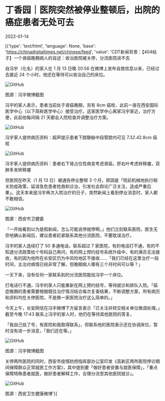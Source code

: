 # 丁香园｜医院突然被停业整顿后，出院的癌症患者无处可去

2022-01-14

[{'type': 'text/html', 'language': None, 'base': 'https://chinadigitaltimes.net/chinese/feed', 'value': 'CDT新闻背景：【404帖子】一个肾癌晚期病人的自述：收治医院被关停，分流医院进不去

自冯宇（化名）的家人在 1 月 13 日晚 20:56 在微博上发布自救信息以来，已经过去接近 24 个小时，他还在等待可以收治自己的床位。

![GitHub](https://chinadigitaltimes.net/chinese/files/2022/01/post-675808-61e1db408f773.png)

图源：冯宇微博截图

冯宇的家人表示，患者当前处于肾癌晚期，另有 8cm 癌栓，此前一直在西安国际医学中心（以下简称医学中心）接受治疗。这家医学中心离家冯宇家近，治疗方便，此前他每间隔 21 天都会入院检查并调整治疗方案。

![GitHub](https://chinadigitaltimes.net/chinese/files/2022/01/post-675808-61e1db4097ed1.)

冯宇家人提供病历资料：超声提示患者下腔静脉中段管腔内可见 7.3*2.4*2.8cm 癌栓

![GitHub](https://chinadigitaltimes.net/chinese/files/2022/01/post-675808-61e1db40ac1e4.png)

冯宇家人提供病历资料：患者右下肾占位性病变考虑肾癌，肝右叶考虑转移瘤，双肺多发转移瘤

但医院在昨天（1 月 13 日）被通告停业整顿 3 个月，原因是「院前机械地执行相关防疫政策，延误急危患者抢救和诊治，引发社会舆论广泛关注，造成严重后果」。这天本来是冯宇再次入院治疗的日子，突然新闻上看到停业消息时，家人都不敢相信。

![GitHub](https://chinadigitaltimes.net/chinese/files/2022/01/post-675808-61e1db40b64da.png)

图源：西安市卫健委

「一开始看到以为是假新闻，怎么可能说停就停啊。」他们立刻联系医院，医生无奈地确认新闻后，建议患者赶紧联系其他分流医院，不要耽误治疗。

冯宇的家人连续打了 50 多通电话，联系超过 7 家医院，有的电话打不通，有的不知道分流政策给个号码自己再问，有的网上预约挂号系统升级中，有的满员无法接收，有的因为他所在长安区仍为中风险地区不接收……「我们已经在这里治疗一段时间，主治对病情已经非常了解，但晚期病人哪有三个月时间可以等？」

一天下来，没有任何一家联系到的分流医院能给冯宇一个床位。

打电话行不通，冯宇的家人只能重新在网上预约挂号，等待就诊和排队入院。「癌症晚期的患者需要根据既往治疗情况结合每次复查结果，不断调整方案，所有病历和资料均在关停医院，不是换一家医院治疗这么简单的。」

今天上午，长安网信在冯宇微博下方留言表示「已关注并转交相关单位微调处理。」截至今晚 17:43 联系上冯宇的家人时，他仍在等待其他医院的答复。

「我自己挂了号，有医院和我取得联系」，但联系他的医院表示还在协调床位，暂时没有进一步消息，「我们还在等。」

![GitHub](https://chinadigitaltimes.net/chinese/files/2022/01/post-675808-61e1db40bd103.png)

图源：冯宇微博截图

关停两所医院的同时，西安市疫情防控指挥部办公室印发《高新区两所医院停诊期间保障群众正常就医工作方案》，其中提到要「做好患者安置与就医保障」，「重点保障特殊患者就医，做好患者解释工作，合理分流至其他医院就诊」。

![GitHub](https://chinadigitaltimes.net/chinese/files/2022/01/post-675808-61e1db40c3c7a.png)

图源：西安卫生健康微博'}]